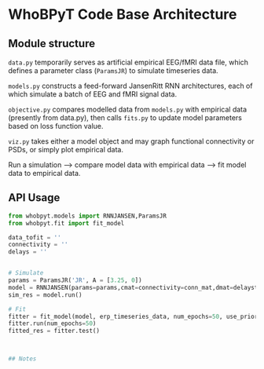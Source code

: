 # WhoBPyT Code Base Architecture


## Module structure

`data.py` temporarily serves as artificial empirical EEG/fMRI data file, which defines a parameter class (`ParamsJR`) to simulate timeseries data.  

`models.py` constructs a feed-forward JansenRitt RNN architectures, each of which simulate a batch of EEG and fMRI signal data.  

`objective.py` compares modelled data from `models.py` with empirical data (presently from data.py), then calls `fits.py` to update model parameters based on loss function value.  

`viz.py` takes either a model object and may graph functional connectivity or PSDs, or simply plot empirical data.


Run a simulation --> compare model data with empirical data --> fit model data to empirical data.



## API Usage

```python
from whobpyt.models import RNNJANSEN,ParamsJR 
from whobpyt.fit import fit_model

data_tofit = ''
connectivity = ''  
delays = '' 


# Simulate
params = ParamsJR('JR', A = [3.25, 0])
model = RNNJANSEN(params=params,cmat=connectivity=conn_mat,dmat=delayst))
sim_res = model.run()

# Fit
fitter = fit_model(model, erp_timeseries_data, num_epochs=50, use_priors=0)
fitter.run(num_epochs=50)
fitted_res = fitter.test()



## Notes





